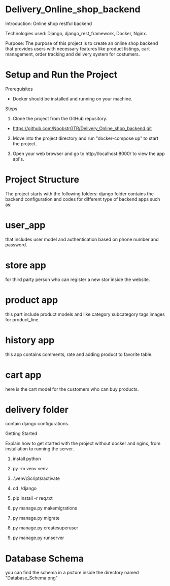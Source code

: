 
# Delivery_Online_shop_backend


Introduction: Online shop restful backend

Technologies used: Django, django_rest_framework, Docker, Nginx.

Purpose: The purpose of this project is to create an online shop backend that provides users with necessary features like product listings, cart management, order tracking and delivery system for costumers.


# Setup and Run the Project

Prerequisites


* Docker should be installed and running on your machine.


Steps


1. Clone the project from the GitHub repository.

* https://github.com/NoobstrGTR/Delivery_Online_shop_backend.git

2. Move into the project directory and run "docker-compose up" to start the project. 

3. Open your web browser and go to http://localhost:8000/ to view the app api's.


# Project Structure


The project starts with the following folders:
django folder contains the backend configuration and codes for different type of backend apps such as: 
# user_app
that includes user model and authentication based on phone number and password.
# store app
for third party person who can register a new stor inside the website.
# product app
this part include product models and like category subcategory tags images for product_line. 
# history app
this app contains comments, rate and adding product to favorite table.
# cart app 
here is the cart model for the customers who can buy products.
# delivery folder 
contain django configurations.

Getting Started


Explain how to get started with the project without docker and nginx, from installation to running the server.

1. install python 

2. py -m venv venv

3. .\venv\Scripts\activate

4. cd ./django

5. pip install -r req.txt

6. py manage.py makemigrations

7. py manage.py migrate

8. py manage.py createsuperuser

9. py manage.py runserver


# Database Schema

you can find the schema in a picture inside the directory named "Database_Schema.png"
